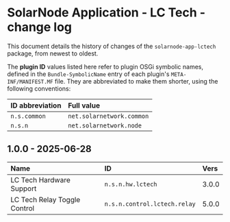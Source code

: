 # SolarNode Application - LC Tech - change log

This document details the history of changes of the `solarnode-app-lctech` package, from
newest to oldest.

The **plugin ID** values listed here refer to plugin OSGi symbolic names, defined in the
`Bundle-SymbolicName` entry of each plugin's `META-INF/MANIFEST.MF` file. They are abbreviated to
make them shorter, using the following conventions:

| ID abbreviation | Full value                |
|:----------------|:--------------------------|
| `n.s.common`    | `net.solarnetwork.common` |
| `n.s.n`         | `net.solarnetwork.node`   |

## 1.0.0 - 2025-06-28

| Name                         | ID                           | Vers  |
|:-----------------------------|:-----------------------------|:------|
| LC Tech Hardware Support     | `n.s.n.hw.lctech`            | 3.0.0 |
| LC Tech Relay Toggle Control | `n.s.n.control.lctech.relay` | 5.0.0 |
